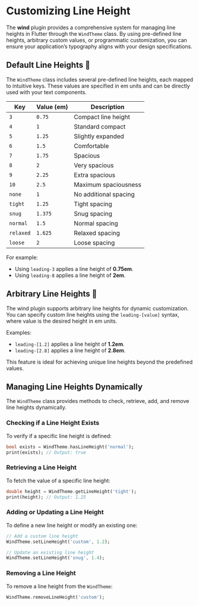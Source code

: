 # Customizing Line Height

The **wind** plugin provides a comprehensive system for managing line heights in Flutter through the `WindTheme` class. By using pre-defined line heights, arbitrary custom values, or programmatic customization, you can ensure your application’s typography aligns with your design specifications.

## Default Line Heights 🎨

The `WindTheme` class includes several pre-defined line heights, each mapped to intuitive keys. These values are specified in em units and can be directly used with your text components.

| **Key**      | **Value (em)** | **Description**           |
|--------------|----------------|---------------------------|
| `3`          | `0.75`         | Compact line height       |
| `4`          | `1`            | Standard compact          |
| `5`          | `1.25`         | Slightly expanded         |
| `6`          | `1.5`          | Comfortable               |
| `7`          | `1.75`         | Spacious                  |
| `8`          | `2`            | Very spacious             |
| `9`          | `2.25`         | Extra spacious            |
| `10`         | `2.5`          | Maximum spaciousness      |
| `none`       | `1`            | No additional spacing     |
| `tight`      | `1.25`         | Tight spacing             |
| `snug`       | `1.375`        | Snug spacing              |
| `normal`     | `1.5`          | Normal spacing            |
| `relaxed`    | `1.625`        | Relaxed spacing           |
| `loose`      | `2`            | Loose spacing             |

For example:
- Using `leading-3` applies a line height of **0.75em**.
- Using `leading-8` applies a line height of **2em**.

## Arbitrary Line Heights 🎯

The wind plugin supports arbitrary line heights for dynamic customization. You can specify custom line heights using the `leading-[value]` syntax, where value is the desired height in em units.

Examples:
- `leading-[1.2]` applies a line height of **1.2em**.
- `leading-[2.8]` applies a line height of **2.8em**.

This feature is ideal for achieving unique line heights beyond the predefined values.

## Managing Line Heights Dynamically

The `WindTheme` class provides methods to check, retrieve, add, and remove line heights dynamically.

### Checking if a Line Height Exists

To verify if a specific line height is defined:

```dart
bool exists = WindTheme.hasLineHeight('normal');
print(exists); // Output: true
```

### Retrieving a Line Height

To fetch the value of a specific line height:

```dart
double height = WindTheme.getLineHeight('tight');
print(height); // Output: 1.25
```

### Adding or Updating a Line Height

To define a new line height or modify an existing one:

```dart
// Add a custom line height
WindTheme.setLineHeight('custom', 1.2);

// Update an existing line height
WindTheme.setLineHeight('snug', 1.4);
```

### Removing a Line Height

To remove a line height from the `WindTheme`:

```dart
WindTheme.removeLineHeight('custom');
```
